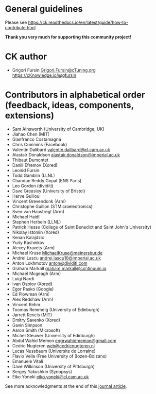 # General guidelines

Please see https://ck.readthedocs.io/en/latest/guide/how-to-contribute.html

**Thank you very much for supporting this community project!**

# CK author

* Grigori Fursin <Grigori.Fursin@cTuning.org> https://cKnowledge.io/@gfursin

# Contributors in alphabetical order (feedback, ideas, components, extensions)

* Sam Ainsworth (University of Cambridge, UK)
* Jiahao Chen (MIT)
* Gianfranco Costamagna
* Chris Cummins (Facebook)
* Valentin Dalibard <valentin.dalibard@cl.cam.ac.uk>
* Alastair Donaldson <alastair.donaldson@imperial.ac.uk>
* Thibaut Dumontet
* Daniil Efremov (Xored)
* Leonid Fursin
* Todd Gamblin (LLNL)
* Chandan Reddy Gopal (ENS Paris)
* Leo Gordon (dividiti)
* Dave Greasley (University of Bristol)
* Herve Guillou
* Vincent Grevendonk (Arm)
* Christophe Guillon (STMicroelectronics)
* Sven van Haastregt (Arm)
* Michael Haidl
* Stephen Herbein (LLNL)
* Patrick Hesse (College of Saint Benedict and Saint John's University)
* Nikolay Istomin (Xored)
* Kenan Kalajdzic
* Yuriy Kashnikov 
* Alexey Kravets (Arm)
* Michael Kruse <MichaelKruse@meinersbur.de>
* Andrei Lascu <andrei.lascu10@imperial.ac.uk>
* Anton Lokhmotov <anton@dividiti.com>
* Graham Markall <graham.markall@continuum.io>
* Michael Mcgeagh (Arm)
* Luigi Nardi 
* Ivan Ospiov (Xored)
* Egor Pasko (Google)
* Ed Plowman (Arm)
* Alex Redshaw (Arm)
* Vincent Rehm
* Toomas Remmelg (University of Edinburgh)
* Jarrett Revels (MIT)
* Dmitry Savenko (Xored)
* Gavin Simpson
* Aaron Smith (Microsoft)
* Michel Steuwer (University of Edinburgh)
* Abdul Wahid Memon <engrwahidmemon@gmail.com>
* Cedric Nugteren <web@cedricnugteren.nl>
* Lucas Nussbaum (Universite de Lorraine)
* Flavio Vella (Free University of Bozen-Bolzano)
* Emanuele Vitali
* Dave Wilkinson (University of Pittsburgh)
* Sergey Yakushkin (Synopsys)
* Eiko Yoneki <eiko.yoneki@cl.cam.ac.uk>

See more acknowledgments at the end of this [journal article](https://arxiv.org/abs/2011.01149).
